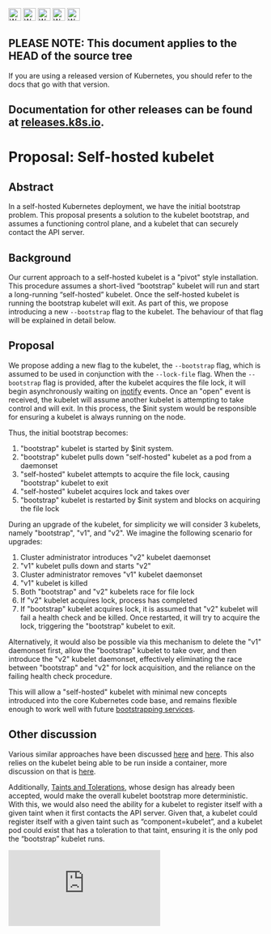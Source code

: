 <!-- BEGIN MUNGE: UNVERSIONED_WARNING -->

<!-- BEGIN STRIP_FOR_RELEASE -->

<img src="http://kubernetes.io/img/warning.png" alt="WARNING"
     width="25" height="25">
<img src="http://kubernetes.io/img/warning.png" alt="WARNING"
     width="25" height="25">
<img src="http://kubernetes.io/img/warning.png" alt="WARNING"
     width="25" height="25">
<img src="http://kubernetes.io/img/warning.png" alt="WARNING"
     width="25" height="25">
<img src="http://kubernetes.io/img/warning.png" alt="WARNING"
     width="25" height="25">

<h2>PLEASE NOTE: This document applies to the HEAD of the source tree</h2>

If you are using a released version of Kubernetes, you should
refer to the docs that go with that version.

Documentation for other releases can be found at
[releases.k8s.io](http://releases.k8s.io).
</strong>
--

<!-- END STRIP_FOR_RELEASE -->

<!-- END MUNGE: UNVERSIONED_WARNING -->

# Proposal: Self-hosted kubelet

## Abstract

In a self-hosted Kubernetes deployment, we have the initial bootstrap problem. This proposal presents a solution to the kubelet bootstrap, and assumes a functioning control plane, and a kubelet that can securely contact the API server.

## Background

Our current approach to a self-hosted kubelet is a "pivot" style installation. This procedure assumes a short-lived “bootstrap” kubelet will run and start a long-running “self-hosted” kubelet. Once the self-hosted kubelet is running the bootstrap kubelet will exit. As part of this, we propose introducing a new `--bootstrap` flag to the kubelet. The behaviour of that flag will be explained in detail below.

## Proposal

We propose adding a new flag to the kubelet, the `--bootstrap` flag, which is assumed to be used in conjunction with the `--lock-file` flag. When the `--bootstrap` flag is provided, after the kubelet acquires the file lock, it will begin asynchronously waiting on [inotify](http://man7.org/linux/man-pages/man7/inotify.7.html) events. Once an "open" event is received, the kubelet will assume another kubelet is attempting to take control and will exit. In this process, the $init system would be responsible for ensuring a kubelet is always running on the node.

Thus, the initial bootstrap becomes:

1. "bootstrap" kubelet is started by $init system.
1. "bootstrap" kubelet pulls down "self-hosted" kubelet as a pod from a daemonset
1. "self-hosted" kubelet attempts to acquire the file lock, causing "bootstrap" kubelet to exit
1. "self-hosted" kubelet acquires lock and takes over
1. "bootstrap" kubelet is restarted by $init system and blocks on acquiring the file lock

During an upgrade of the kubelet, for simplicity we will consider 3 kubelets, namely "bootstrap", "v1", and "v2". We imagine the following scenario for upgrades:

1. Cluster administrator introduces "v2" kubelet daemonset
1. "v1" kubelet pulls down and starts "v2"
1. Cluster administrator removes "v1" kubelet daemonset
1. "v1" kubelet is killed
1. Both "bootstrap" and "v2" kubelets race for file lock
1. If "v2" kubelet acquires lock, process has completed
1. If "bootstrap" kubelet acquires lock, it is assumed that "v2" kubelet will fail a health check and be killed. Once restarted, it will try to acquire the lock, triggering the "bootstrap" kubelet to exit.

Alternatively, it would also be possible via this mechanism to delete the "v1" daemonset first, allow the "bootstrap" kubelet to take over, and then introduce the "v2" kubelet daemonset, effectively eliminating the race between "bootstrap" and "v2" for lock acquisition, and the reliance on the failing health check procedure.

This will allow a "self-hosted" kubelet with minimal new concepts introduced into the core Kubernetes code base, and remains flexible enough to work well with future [bootstrapping services](https://github.com/kubernetes/kubernetes/issues/5754).

## Other discussion

Various similar approaches have been discussed [here](https://github.com/kubernetes/kubernetes/issues/246#issuecomment-64533959) and [here](https://github.com/kubernetes/kubernetes/issues/23073#issuecomment-198478997). This also relies on the kubelet being able to be run inside a container, more discussion on that is [here](https://github.com/kubernetes/kubernetes/issues/4869).

Additionally, [Taints and Tolerations](../../docs/design/taint-toleration-dedicated.md), whose design has already been accepted, would make the overall kubelet bootstrap more deterministic. With this, we would also need the ability for a kubelet to register itself with a given taint when it first contacts the API server. Given that, a kubelet could register itself with a given taint such as “component=kubelet”, and a kubelet pod could exist that has a toleration to that taint, ensuring it is the only pod the “bootstrap” kubelet runs.


<!-- BEGIN MUNGE: GENERATED_ANALYTICS -->
[![Analytics](https://kubernetes-site.appspot.com/UA-36037335-10/GitHub/docs/proposals/self-hosted-kubelet.md?pixel)]()
<!-- END MUNGE: GENERATED_ANALYTICS -->
